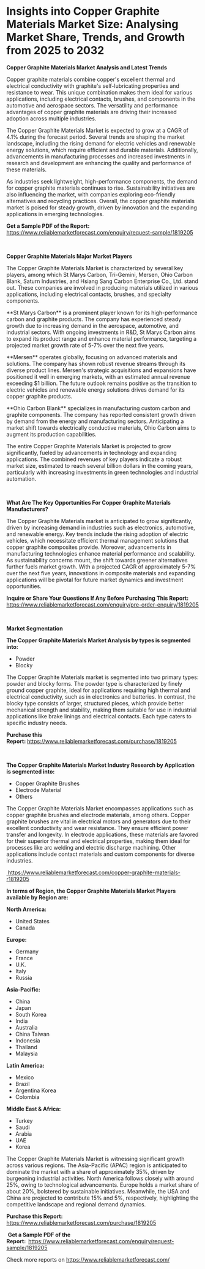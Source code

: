 <p><h1>Insights into Copper Graphite Materials Market Size: Analysing Market Share, Trends, and Growth from 2025 to 2032</h1></p><p><strong>Copper Graphite Materials Market Analysis and Latest Trends</strong></p>
<p><p>Copper graphite materials combine copper's excellent thermal and electrical conductivity with graphite's self-lubricating properties and resistance to wear. This unique combination makes them ideal for various applications, including electrical contacts, brushes, and components in the automotive and aerospace sectors. The versatility and performance advantages of copper graphite materials are driving their increased adoption across multiple industries.</p><p>The Copper Graphite Materials Market is expected to grow at a CAGR of 4.1% during the forecast period. Several trends are shaping the market landscape, including the rising demand for electric vehicles and renewable energy solutions, which require efficient and durable materials. Additionally, advancements in manufacturing processes and increased investments in research and development are enhancing the quality and performance of these materials.</p><p>As industries seek lightweight, high-performance components, the demand for copper graphite materials continues to rise. Sustainability initiatives are also influencing the market, with companies exploring eco-friendly alternatives and recycling practices. Overall, the copper graphite materials market is poised for steady growth, driven by innovation and the expanding applications in emerging technologies.</p></p>
<p><strong>Get a Sample PDF of the Report:&nbsp;</strong> <a href="https://www.reliablemarketforecast.com/enquiry/request-sample/1819205?utm_campaign=3539&utm_medium=2&utm_source=Github&utm_content=ia&utm_term=03042025&utm_id=copper-graphite-materials">https://www.reliablemarketforecast.com/enquiry/request-sample/1819205</a></p>
<p>&nbsp;</p>
<p><strong>Copper Graphite Materials Major Market Players</strong></p>
<p><p>The Copper Graphite Materials Market is characterized by several key players, among which St Marys Carbon, Tri-Gemini, Mersen, Ohio Carbon Blank, Saturn Industries, and Hsiang Sang Carbon Enterprise Co., Ltd. stand out. These companies are involved in producing materials utilized in various applications, including electrical contacts, brushes, and specialty components.</p><p>**St Marys Carbon** is a prominent player known for its high-performance carbon and graphite products. The company has experienced steady growth due to increasing demand in the aerospace, automotive, and industrial sectors. With ongoing investments in R&D, St Marys Carbon aims to expand its product range and enhance material performance, targeting a projected market growth rate of 5-7% over the next five years.</p><p>**Mersen** operates globally, focusing on advanced materials and solutions. The company has shown robust revenue streams through its diverse product lines. Mersen's strategic acquisitions and expansions have positioned it well in emerging markets, with an estimated annual revenue exceeding $1 billion. The future outlook remains positive as the transition to electric vehicles and renewable energy solutions drives demand for its copper graphite products.</p><p>**Ohio Carbon Blank** specializes in manufacturing custom carbon and graphite components. The company has reported consistent growth driven by demand from the energy and manufacturing sectors. Anticipating a market shift towards electrically conductive materials, Ohio Carbon aims to augment its production capabilities.</p><p>The entire Copper Graphite Materials Market is projected to grow significantly, fueled by advancements in technology and expanding applications. The combined revenues of key players indicate a robust market size, estimated to reach several billion dollars in the coming years, particularly with increasing investments in green technologies and industrial automation.</p></p>
<p>&nbsp;</p>
<p><strong>What Are The Key Opportunities For Copper Graphite Materials Manufacturers?</strong></p>
<p><p>The Copper Graphite Materials market is anticipated to grow significantly, driven by increasing demand in industries such as electronics, automotive, and renewable energy. Key trends include the rising adoption of electric vehicles, which necessitate efficient thermal management solutions that copper graphite composites provide. Moreover, advancements in manufacturing technologies enhance material performance and scalability. As sustainability concerns mount, the shift towards greener alternatives further fuels market growth. With a projected CAGR of approximately 5-7% over the next five years, innovations in composite materials and expanding applications will be pivotal for future market dynamics and investment opportunities.</p></p>
<p><strong>Inquire or Share Your Questions If Any Before Purchasing This Report:</strong> <a href="https://www.reliablemarketforecast.com/enquiry/pre-order-enquiry/1819205?utm_campaign=3539&utm_medium=2&utm_source=Github&utm_content=ia&utm_term=03042025&utm_id=copper-graphite-materials">https://www.reliablemarketforecast.com/enquiry/pre-order-enquiry/1819205</a></p>
<p>&nbsp;</p>
<p><strong>Market Segmentation</strong></p>
<p><strong>The Copper Graphite Materials Market Analysis by types is segmented into:</strong></p>
<p><ul><li>Powder</li><li>Blocky</li></ul></p>
<p><p>The Copper Graphite Materials market is segmented into two primary types: powder and blocky forms. The powder type is characterized by finely ground copper graphite, ideal for applications requiring high thermal and electrical conductivity, such as in electronics and batteries. In contrast, the blocky type consists of larger, structured pieces, which provide better mechanical strength and stability, making them suitable for use in industrial applications like brake linings and electrical contacts. Each type caters to specific industry needs.</p></p>
<p><strong>Purchase this Report:&nbsp;</strong><a href="https://www.reliablemarketforecast.com/purchase/1819205?utm_campaign=3539&utm_medium=2&utm_source=Github&utm_content=ia&utm_term=03042025&utm_id=copper-graphite-materials">https://www.reliablemarketforecast.com/purchase/1819205</a></p>
<p>&nbsp;</p>
<p><strong>The Copper Graphite Materials Market Industry Research by Application is segmented into:</strong></p>
<p><ul><li>Copper Graphite Brushes</li><li>Electrode Material</li><li>Others</li></ul></p>
<p><p>The Copper Graphite Materials Market encompasses applications such as copper graphite brushes and electrode materials, among others. Copper graphite brushes are vital in electrical motors and generators due to their excellent conductivity and wear resistance. They ensure efficient power transfer and longevity. In electrode applications, these materials are favored for their superior thermal and electrical properties, making them ideal for processes like arc welding and electric discharge machining. Other applications include contact materials and custom components for diverse industries.</p></p>
<p><a href="https://www.reliablemarketforecast.com/copper-graphite-materials-r1819205?utm_campaign=3539&utm_medium=2&utm_source=Github&utm_content=ia&utm_term=03042025&utm_id=copper-graphite-materials">&nbsp;https://www.reliablemarketforecast.com/copper-graphite-materials-r1819205</a></p>
<p><strong>In terms of Region, the Copper Graphite Materials Market Players available by Region are:</strong></p>
<p>
    <p> <strong> North America: </strong>
        <ul>
            <li>United States</li>
            <li>Canada</li>
        </ul>
        </p> 
    <p> <strong> Europe: </strong>
        <ul>
            <li>Germany</li>
            <li>France</li>
            <li>U.K.</li>
            <li>Italy</li>
            <li>Russia</li>
        </ul>
        </p> 
    <p> <strong> Asia-Pacific: </strong>
        <ul>
            <li>China</li>
            <li>Japan</li>
            <li>South Korea</li>
            <li>India</li>
            <li>Australia</li>
            <li>China Taiwan</li>
            <li>Indonesia</li>
            <li>Thailand</li>
            <li>Malaysia</li>
        </ul>
        </p> 
    <p> <strong> Latin America: </strong>
        <ul>
            <li>Mexico</li>
            <li>Brazil</li>
            <li>Argentina Korea</li>
            <li>Colombia</li>
        </ul>
        </p> 
    <p> <strong> Middle East & Africa: </strong>
        <ul>
            <li>Turkey</li>
            <li>Saudi</li>
            <li>Arabia</li>
            <li>UAE</li>
            <li>Korea</li>
        </ul>
    </p>
    </p>
<p><p>The Copper Graphite Materials Market is witnessing significant growth across various regions. The Asia-Pacific (APAC) region is anticipated to dominate the market with a share of approximately 35%, driven by burgeoning industrial activities. North America follows closely with around 25%, owing to technological advancements. Europe holds a market share of about 20%, bolstered by sustainable initiatives. Meanwhile, the USA and China are projected to contribute 15% and 5%, respectively, highlighting the competitive landscape and regional demand dynamics.</p></p>
<p><strong>Purchase this Report: </strong><a href="https://www.reliablemarketforecast.com/purchase/1819205?utm_campaign=3539&utm_medium=2&utm_source=Github&utm_content=ia&utm_term=03042025&utm_id=copper-graphite-materials">https://www.reliablemarketforecast.com/purchase/1819205</a></p>
<p>&nbsp;<strong>Get a Sample PDF of the Report:&nbsp;&nbsp;</strong><a href="https://www.reliablemarketforecast.com/enquiry/request-sample/1819205?utm_campaign=3539&utm_medium=2&utm_source=Github&utm_content=ia&utm_term=03042025&utm_id=copper-graphite-materials">https://www.reliablemarketforecast.com/enquiry/request-sample/1819205</a></p>
<p><strong></strong></p>
<p>Check more reports on <a href="https://www.reliablemarketforecast.com/?utm_campaign=3539&utm_medium=2&utm_source=Github&utm_content=ia&utm_term=03042025&utm_id=copper-graphite-materials">https://www.reliablemarketforecast.com/</a></p>